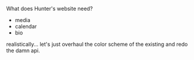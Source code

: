 What does Hunter's website need?

* media
* calendar
* bio

realistically...
  let's just overhaul the color scheme of the existing and redo the damn api.
